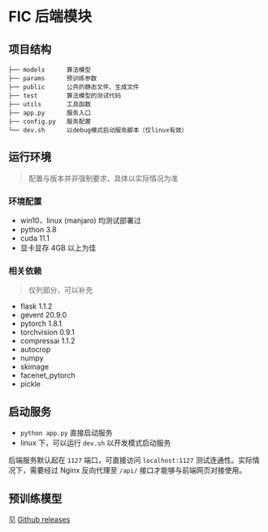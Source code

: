 # FIC 后端模块

## 项目结构

```
├── models      算法模型
├── params      预训练参数
├── public      公共的静态文件、生成文件
├── test        算法模型的测试代码
├── utils       工具函数
├── app.py      服务入口
├── config.py   服务配置
└── dev.sh      以debug模式启动服务脚本（仅linux有效）
```

## 运行环境

> 配置与版本并非强制要求，具体以实际情况为准

### 环境配置

- win10、linux (manjaro) 均测试部署过
- python 3.8
- cuda 11.1
- 显卡显存 4GB 以上为佳

### 相关依赖

> 仅列部分，可以补充

- flask 1.1.2
- gevent 20.9.0
- pytorch 1.8.1
- torchvision 0.9.1
- compressai 1.1.2
- autocrop
- numpy
- skimage
- facenet_pytorch
- pickle

## 启动服务

- `python app.py` 直接启动服务
- linux 下，可以运行 `dev.sh` 以开发模式启动服务

后端服务默认起在 `1127` 端口，可直接访问 `localhost:1127` 测试连通性。实际情况下，需要经过 Nginx 反向代理至 `/api/` 接口才能够与前端网页对接使用。

## 预训练模型

见 [Github releases](https://github.com/ceynri/FIC/releases)
